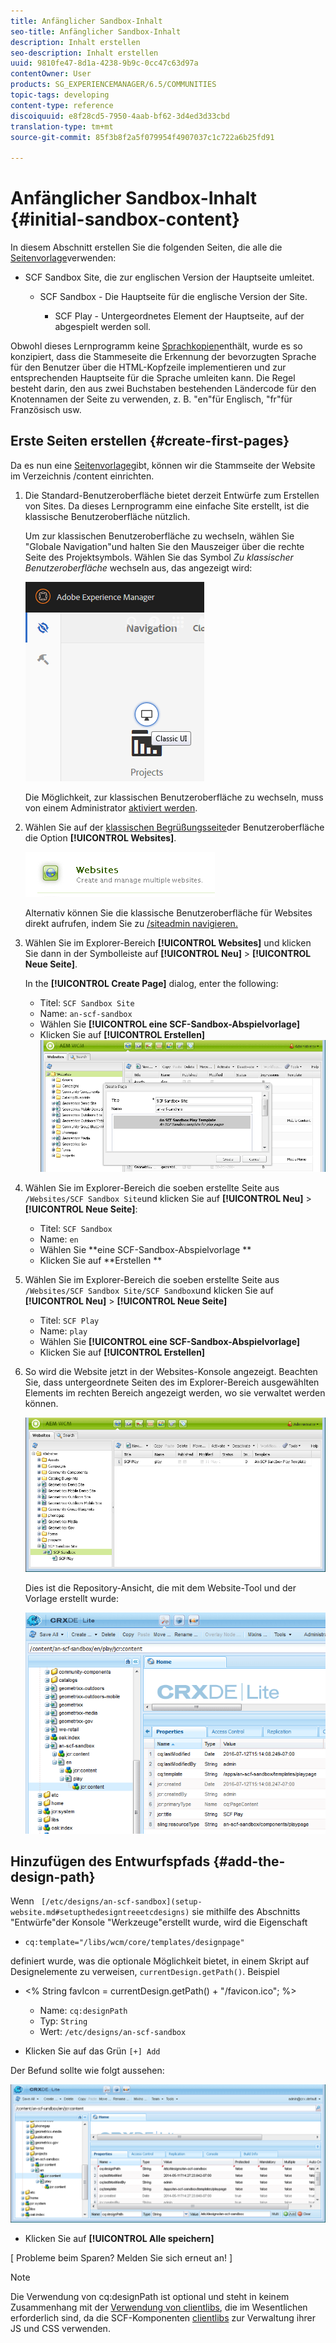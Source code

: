 ```yaml
---
title: Anfänglicher Sandbox-Inhalt
seo-title: Anfänglicher Sandbox-Inhalt
description: Inhalt erstellen
seo-description: Inhalt erstellen
uuid: 9810fe47-8d1a-4238-9b9c-0cc47c63d97a
contentOwner: User
products: SG_EXPERIENCEMANAGER/6.5/COMMUNITIES
topic-tags: developing
content-type: reference
discoiquuid: e8f28cd5-7950-4aab-bf62-3d4ed3d33cbd
translation-type: tm+mt
source-git-commit: 85f3b8f2a5f079954f4907037c1c722a6b25fd91

---
```



# Anfänglicher Sandbox-Inhalt {#initial-sandbox-content}

In diesem Abschnitt erstellen Sie die folgenden Seiten, die alle die [Seitenvorlage](initial-app.md#createthepagetemplate)verwenden:

* SCF Sandbox Site, die zur englischen Version der Hauptseite umleitet.

   * SCF Sandbox - Die Hauptseite für die englische Version der Site.

      * SCF Play - Untergeordnetes Element der Hauptseite, auf der abgespielt werden soll.

Obwohl dieses Lernprogramm keine [Sprachkopien](../../help/sites-administering/tc-prep.md)enthält, wurde es so konzipiert, dass die Stammeseite die Erkennung der bevorzugten Sprache für den Benutzer über die HTML-Kopfzeile implementieren und zur entsprechenden Hauptseite für die Sprache umleiten kann. Die Regel besteht darin, den aus zwei Buchstaben bestehenden Ländercode für den Knotennamen der Seite zu verwenden, z. B. &quot;en&quot;für Englisch, &quot;fr&quot;für Französisch usw.

## Erste Seiten erstellen {#create-first-pages}

Da es nun eine [Seitenvorlage](initial-app.md#createthepagetemplate)gibt, können wir die Stammseite der Website im Verzeichnis /content einrichten.

1. Die Standard-Benutzeroberfläche bietet derzeit Entwürfe zum Erstellen von Sites. Da dieses Lernprogramm eine einfache Site erstellt, ist die klassische Benutzeroberfläche nützlich.

   Um zur klassischen Benutzeroberfläche zu wechseln, wählen Sie &quot;Globale Navigation&quot;und halten Sie den Mauszeiger über die rechte Seite des Projektsymbols. Wählen Sie das Symbol *Zu klassischer Benutzeroberfläche* wechseln aus, das angezeigt wird:

   ![chlimage_1-36](assets/chlimage_1-36.png)

   Die Möglichkeit, zur klassischen Benutzeroberfläche zu wechseln, muss von einem Administrator [aktiviert werden](../../help/sites-administering/enable-classic-ui.md).

1. Wählen Sie auf der [klassischen Begrüßungsseite](http://localhost:4502/welcome.html)der Benutzeroberfläche die Option **[!UICONTROL Websites]**.

   ![chlimage_1-37](assets/chlimage_1-37.png)

   Alternativ können Sie die klassische Benutzeroberfläche für Websites direkt aufrufen, indem Sie zu [/siteadmin navigieren.](http://localhost:4502/siteadmin)

1. Wählen Sie im Explorer-Bereich **[!UICONTROL Websites]** und klicken Sie dann in der Symbolleiste auf **[!UICONTROL Neu]** > **[!UICONTROL Neue Seite]**.

   In the **[!UICONTROL Create Page]** dialog, enter the following:

   * Titel: `SCF Sandbox Site`
   * Name: `an-scf-sandbox`
   * Wählen Sie **[!UICONTROL eine SCF-Sandbox-Abspielvorlage]**
   * Klicken Sie auf **[!UICONTROL Erstellen]**
   ![chlimage_1-38](assets/chlimage_1-38.png)

1. Wählen Sie im Explorer-Bereich die soeben erstellte Seite aus `/Websites/SCF Sandbox Site`und klicken Sie auf **[!UICONTROL Neu]** > **[!UICONTROL Neue Seite]**:

   * Titel: `SCF Sandbox`
   * Name: `en`
   * Wählen Sie **eine SCF-Sandbox-Abspielvorlage **
   * Klicken Sie auf **Erstellen **

1. Wählen Sie im Explorer-Bereich die soeben erstellte Seite aus `/Websites/SCF Sandbox Site/SCF Sandbox`und klicken Sie auf **[!UICONTROL Neu]** > **[!UICONTROL Neue Seite]**

   * Titel: `SCF Play`
   * Name: `play`
   * Wählen Sie **[!UICONTROL eine SCF-Sandbox-Abspielvorlage]**
   * Klicken Sie auf **[!UICONTROL Erstellen]**

1. So wird die Website jetzt in der Websites-Konsole angezeigt. Beachten Sie, dass untergeordnete Seiten des im Explorer-Bereich ausgewählten Elements im rechten Bereich angezeigt werden, wo sie verwaltet werden können.

   ![chlimage_1-39](assets/chlimage_1-39.png)

   Dies ist die Repository-Ansicht, die mit dem Website-Tool und der Vorlage erstellt wurde:

   ![chlimage_1-40](assets/chlimage_1-40.png)

## Hinzufügen des Entwurfspfads {#add-the-design-path}

Wenn ` [/etc/designs/an-scf-sandbox](setup-website.md#setupthedesigntreeetcdesigns)` sie mithilfe des Abschnitts &quot;Entwürfe&quot;der Konsole &quot;Werkzeuge&quot;erstellt wurde, wird die Eigenschaft

* `cq:template="/libs/wcm/core/templates/designpage"`

definiert wurde, was die optionale Möglichkeit bietet, in einem Skript auf Designelemente zu verweisen, `currentDesign.getPath()`. Beispiel

* &lt;% String favIcon = currentDesign.getPath() + &quot;/favicon.ico&quot;; %>


   * Name: `cq:designPath`
   * Typ: `String`
   * Wert: `/etc/designs/an-scf-sandbox`

* Klicken Sie auf das Grün `[+] Add`

Der Befund sollte wie folgt aussehen:

![chlimage_1-41](assets/chlimage_1-41.png)

* Klicken Sie auf **[!UICONTROL Alle speichern]**

[ Probleme beim Sparen? Melden Sie sich erneut an! ]

>[!NOTE]
>
>Die Verwendung von cq:designPath ist optional und steht in keinem Zusammenhang mit der [Verwendung von clientlibs](develop-app.md#includeclientlibsintemplate), die im Wesentlichen erforderlich sind, da die SCF-Komponenten [clientlibs](client-customize.md#clientlibs-for-scf) zur Verwaltung ihrer JS und CSS verwenden.


